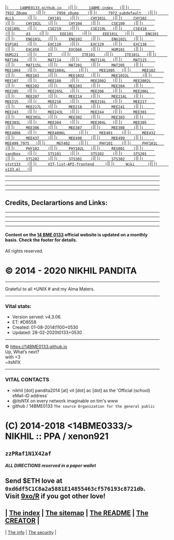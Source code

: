 [   |`| 	14BME0133.github.io	  |`||   ](	https://14BME0133.github.io/14BME0133.github.io	)
[   |`| 	14BME-index	  |`||   ](	https://14BME0133.github.io/14BME-index	)
[   |`| 	7932_ZDump	  |`||   ](	https://14BME0133.github.io/7932_ZDump	)
[   |`| 	7950_zDump	  |`||   ](	https://14BME0133.github.io/7950_zDump	)
[   |`| 	7972_subdefault	  |`||   ](	https://14BME0133.github.io/7972_subdefault	)
[   |`| 	ALLS	  |`||   ](	https://14BME0133.github.io/ALLS	)
[   |`| 	CHY101	  |`||   ](	https://14BME0133.github.io/CHY101	)
[   |`| 	CHY101L	  |`||   ](	https://14BME0133.github.io/CHY101L	)
[   |`| 	CHY102	  |`||   ](	https://14BME0133.github.io/CHY102	)
[   |`| 	CHY102L	  |`||   ](	https://14BME0133.github.io/CHY102L	)
[   |`| 	CHY104	  |`||   ](	https://14BME0133.github.io/CHY104	)
[   |`| 	CSE109	  |`||   ](	https://14BME0133.github.io/CSE109	)
[   |`| 	CSE109L	  |`||   ](	https://14BME0133.github.io/CSE109L	)
[   |`| 	CSE219	  |`||   ](	https://14BME0133.github.io/CSE219	)
[   |`| 	CSE219L	  |`||   ](	https://14BME0133.github.io/CSE219L	)
[   |`| 	CSE418 	  |`||   ](	https://14BME0133.github.io/CSE418	)
[   |`| 	d3	  |`||   ](	https://14BME0133.github.io/d3	)
[   |`| 	EEE101	  |`||   ](	https://14BME0133.github.io/EEE101	)
[   |`| 	EEE101L	  |`||   ](	https://14BME0133.github.io/EEE101L	)
[   |`| 	ENG101	  |`||   ](	https://14BME0133.github.io/ENG101	)
[   |`| 	ENG101L	  |`||   ](	https://14BME0133.github.io/ENG101L	)
[   |`| 	ENG102	  |`||   ](	https://14BME0133.github.io/ENG102	)
[   |`| 	ENG102L	  |`||   ](	https://14BME0133.github.io/ENG102L	)
[   |`| 	ESP101	  |`||   ](	https://14BME0133.github.io/ESP101	)
[   |`| 	EXC120	  |`||   ](	https://14BME0133.github.io/EXC120	)
[   |`| 	EXC129	  |`||   ](	https://14BME0133.github.io/EXC129	)
[   |`| 	EXC138	  |`||   ](	https://14BME0133.github.io/EXC138	)
[   |`| 	EXC458	  |`||   ](	https://14BME0133.github.io/EXC458	)
[   |`| 	EXC666	  |`||   ](	https://14BME0133.github.io/EXC666	)
[   |`| 	HUM101	  |`||   ](	https://14BME0133.github.io/HUM101	)
[   |`| 	HUM121	  |`||   ](	https://14BME0133.github.io/HUM121	)
[   |`| 	IT	  |`||   ](	https://14BME0133.github.io/IT	)
[   |`| 	ITE101	  |`||   ](	https://14BME0133.github.io/ITE101	)
[   |`| 	ITE101L	  |`||   ](	https://14BME0133.github.io/ITE101L	)
[   |`| 	MAT104	  |`||   ](	https://14BME0133.github.io/MAT104	)
[   |`| 	MAT114	  |`||   ](	https://14BME0133.github.io/MAT114	)
[   |`| 	MAT114L	  |`||   ](	https://14BME0133.github.io/MAT114L	)
[   |`| 	MAT115	  |`||   ](	https://14BME0133.github.io/MAT115	)
[   |`| 	MAT115L	  |`||   ](	https://14BME0133.github.io/MAT115L	)
[   |`| 	MAT201	  |`||   ](	https://14BME0133.github.io/MAT201	)
[   |`| 	MAT205	  |`||   ](	https://14BME0133.github.io/MAT205	)
[   |`| 	MEE1004	  |`||   ](	https://14BME0133.github.io/MEE1004	)
[   |`| 	MEE1004L	  |`||   ](	https://14BME0133.github.io/MEE1004L	)
[   |`| 	MEE1005	  |`||   ](	https://14BME0133.github.io/MEE1005	)
[   |`| 	MEE102	  |`||   ](	https://14BME0133.github.io/MEE102	)
[   |`| 	MEE103	  |`||   ](	https://14BME0133.github.io/MEE103	)
[   |`| 	MEE1032	  |`||   ](	https://14BME0133.github.io/MEE1032	)
[   |`| 	MEE1032L	  |`||   ](	https://14BME0133.github.io/MEE1032L	)
[   |`| 	MEE107	  |`||   ](	https://14BME0133.github.io/MEE107	)
[   |`| 	MEE108	  |`||   ](	https://14BME0133.github.io/MEE108	)
[   |`| 	MEE2002	  |`||   ](	https://14BME0133.github.io/MEE2002	)
[   |`| 	MEE2002L	  |`||   ](	https://14BME0133.github.io/MEE2002L	)
[   |`| 	MEE202	  |`||   ](	https://14BME0133.github.io/MEE202	)
[   |`| 	MEE203	  |`||   ](	https://14BME0133.github.io/MEE203	)
[   |`| 	MEE204	  |`||   ](	https://14BME0133.github.io/MEE204	)
[   |`| 	MEE205	  |`||   ](	https://14BME0133.github.io/MEE205	)
[   |`| 	MEE205L	  |`||   ](	https://14BME0133.github.io/MEE205L	)
[   |`| 	MEE206	  |`||   ](	https://14BME0133.github.io/MEE206	)
[   |`| 	MEE206L	  |`||   ](	https://14BME0133.github.io/MEE206L	)
[   |`| 	MEE207	  |`||   ](	https://14BME0133.github.io/MEE207	)
[   |`| 	MEE214	  |`||   ](	https://14BME0133.github.io/MEE214	)
[   |`| 	MEE214L	  |`||   ](	https://14BME0133.github.io/MEE214L	)
[   |`| 	MEE215	  |`||   ](	https://14BME0133.github.io/MEE215	)
[   |`| 	MEE216	  |`||   ](	https://14BME0133.github.io/MEE216	)
[   |`| 	MEE216L	  |`||   ](	https://14BME0133.github.io/MEE216L	)
[   |`| 	MEE217	  |`||   ](	https://14BME0133.github.io/MEE217	)
[   |`| 	MEE217L	  |`||   ](	https://14BME0133.github.io/MEE217L	)
[   |`| 	MEE218	  |`||   ](	https://14BME0133.github.io/MEE218	)
[   |`| 	MEE241	  |`||   ](	https://14BME0133.github.io/MEE241	)
[   |`| 	MEE243	  |`||   ](	https://14BME0133.github.io/MEE243	)
[   |`| 	MEE243L	  |`||   ](	https://14BME0133.github.io/MEE243L	)
[   |`| 	MEE244	  |`||   ](	https://14BME0133.github.io/MEE244	)
[   |`| 	MEE301	  |`||   ](	https://14BME0133.github.io/MEE301	)
[   |`| 	MEE301L	  |`||   ](	https://14BME0133.github.io/MEE301L	)
[   |`| 	MEE302	  |`||   ](	https://14BME0133.github.io/MEE302	)
[   |`| 	MEE303	  |`||   ](	https://14BME0133.github.io/MEE303	)
[   |`| 	MEE303L	  |`||   ](	https://14BME0133.github.io/MEE303L	)
[   |`| 	MEE304	  |`||   ](	https://14BME0133.github.io/MEE304	)
[   |`| 	MEE304L	  |`||   ](	https://14BME0133.github.io/MEE304L	)
[   |`| 	MEE305	  |`||   ](	https://14BME0133.github.io/MEE305	)
[   |`| 	MEE306	  |`||   ](	https://14BME0133.github.io/MEE306	)
[   |`| 	MEE307	  |`||   ](	https://14BME0133.github.io/MEE307	)
[   |`| 	MEE308	  |`||   ](	https://14BME0133.github.io/MEE308	)
[   |`| 	MEE4006	  |`||   ](	https://14BME0133.github.io/MEE4006	)
[   |`| 	MEE4006L	  |`||   ](	https://14BME0133.github.io/MEE4006L	)
[   |`| 	MEE401	  |`||   ](	https://14BME0133.github.io/MEE401	)
[   |`| 	MEE432	  |`||   ](	https://14BME0133.github.io/MEE432	)
[   |`| 	MEE437	  |`||   ](	https://14BME0133.github.io/MEE437	)
[   |`| 	MEE498	  |`||   ](	https://14BME0133.github.io/MEE498	)
[   |`| 	MEE499	  |`||   ](	https://14BME0133.github.io/MEE499	)
[   |`| 	MEE499_7975	  |`||   ](	https://14BME0133.github.io/MEE499_7975	)
[   |`| 	MGT402	  |`||   ](	https://14BME0133.github.io/MGT402	)
[   |`| 	PHY101	  |`||   ](	https://14BME0133.github.io/PHY101	)
[   |`| 	PHY101L	  |`||   ](	https://14BME0133.github.io/PHY101L	)
[   |`| 	PHY102	  |`||   ](	https://14BME0133.github.io/PHY102	)
[   |`| 	PHY102L	  |`||   ](	https://14BME0133.github.io/PHY102L	)
[   |`| 	RES001	  |`||   ](	https://14BME0133.github.io/RES001	)
[   |`| 	sandbox	  |`||   ](	https://14BME0133.github.io/sandbox	)
[   |`| 	STS101	  |`||   ](	https://14BME0133.github.io/STS101	)
[   |`| 	STS102	  |`||   ](	https://14BME0133.github.io/STS102	)
[   |`| 	STS201	  |`||   ](	https://14BME0133.github.io/STS201	)
[   |`| 	STS202	  |`||   ](	https://14BME0133.github.io/STS202	)
[   |`| 	STS301	  |`||   ](	https://14BME0133.github.io/STS301	)
[   |`| 	STS302	  |`||   ](	https://14BME0133.github.io/STS302	)
[   |`| 	stst133	  |`||   ](	https://14BME0133.github.io/stst133	)
[   |`| 	VIT-list-API-frontend	  |`||   ](	https://14BME0133.github.io/VIT-list-API-frontend	)
[   |`| 	Wiki	  |`||   ](	https://14BME0133.github.io/Wiki	)
[   |`| 	x133.ml	  |`||   ](	https://14BME0133.github.io/x133.ml	)
				
				

				
				


<hr />
<hr />
<hr />
<hr />

<h2 id="credits-declarartions-and-links">Credits, Declarartions and Links: </h2>

<hr />
<hr />
<hr />
<hr />

<h4 id="content-on-the-14-bme-0133-official-website-is-updated-on-a-tri-monthly-basis-check-the-footer-for-details">Content on the <a href="http://14bme0133.github.io">14 BME 0133</a> official website is updated on a monthly basis. Check the footer for details.</h4>

<p>All rights reserved.</p>

<h1 id="2014-nikhil-pandita">© 2014 - 2020 NIKHIL PANDITA</h1>

<hr />

<p>Grateful to all *UNIX # and my Alma Maters.</p>

<hr />

<h3 id="vital-stats">Vital stats:</h3>

<ul>
  <li>Version served: v4.3.06.</li>
  <li>ET: #D8558</li>
  <li>Created: 01-08-2014t1100+0530</li>
  <li>Updated: 28-02-2020t0133+0530</li>
</ul>

<hr />

<p>© <a href="https://14BME0133.github.io">https://14BME0133.github.io</a> 
<br />Up, What’s next?<br />with &lt;3<br />~itsN1X</p>


---


### VITAL CONTACTS


- nikhil [dot] pandita2014 [at] vit [dot] ac [dot] as the 'Official (school) eMail-iD address`
- @itsN1X on every network imaginable on tim's www
- github / 14BME0133 `The source Organization for the general public `


# (C) 2014-2018 <14BME0333/> NIKHIL :: PPA / xenon921
## `zzPRaf1N1X42af`


##### ALL DIRECTIONS reserved in a paper wallet
Send $ETH love at `0xd6df5C1C8a2a5881E14855463cf576193c8721db`.  
Visit [9xo/R](https://9xo.github.io/R/teb) if you got other love!
---
|  [The index](index.md)  |  [The sitemap](sitemap.md)  |  [The README](README.md) |  [The CREATOR](https://google.com/search?q=itsN1X) |
---
|  [The info](info.md)  |  [The security](security.md)  |

